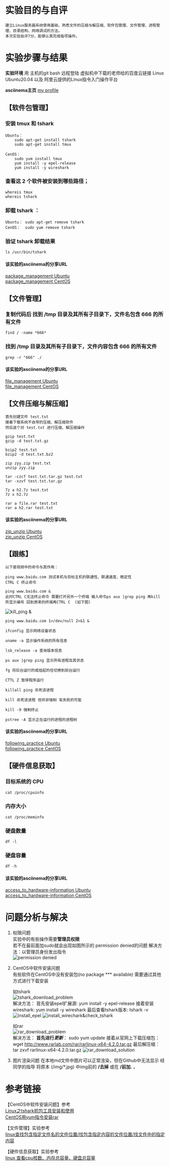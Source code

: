 #   实验目的与自评 

    建立Linux服务器系统使用基础，熟悉文件的压缩与解压缩、软件包管理、文件管理、进程管理、目录结构、网络调试的方法。  
    本次实验自评7分，能够认真完成每项操作。  


#   实验步骤与结果    

**实验环境** 用 主机的git bash 远程登陆 虚拟机中下载的老师给的百度云链接 Linux Ubuntu20.04 以及 阿里云提供的Linux指令入门操作平台  

**asciinema主页** [my profile](https://asciinema.org/~zyy-9 "my profile")  

##  【软件包管理】  

### 安装 tmux 和 tshark  
    Ubuntu： 
        sudo apt-get install tshark  
        sudo apt-get install tmux  

    CenOS：   
        sudo yum install tmux    
        yum install -y epel-release  
        yum install -y wireshark  

### 查看这 2 个软件被安装到哪些路径；  
    whereis tmux  
    whereis tshark  

### 卸载 tshark ：  
    Ubuntu： sudo apt-get remove tshark    
    CenOS：  sudo yum remove tshark  

### 验证 tshark 卸载结果  
    ls /usr/bin/tshark  

#### 该实验的asciinema的分享URL  
[package_management Ubuntu](https://asciinema.org/a/476534 "package_management Ubuntu")    
[package_management CentOS](https://asciinema.org/a/476864 "package_management CentOS")  


##  【文件管理】  

### 复制代码后 找到 /tmp 目录及其所有子目录下，文件名包含 666 的所有文件  
    find / -name *666*  

### 找到 /tmp 目录及其所有子目录下，文件内容包含 666 的所有文件  
    grep -r "666" ./  

#### 该实验的asciinema的分享URL  
[file_management Ubuntu](https://asciinema.org/a/476574 "file_management Ubuntu")    
[file_management CentOS](https://asciinema.org/a/476867 "file_management CentOS")  


## 【文件压缩与解压缩】  

    首先创建文件 test.txt  
    接着下载系统不自带的压缩、解压缩软件  
    然后逐个对 test.txt 进行压缩、解压缩操作  

    gzip test.txt  
    gzip -d test.txt.gz  

    bzip2 test.txt  
    bzip2 -d test.txt.bz2  

    zip zyy.zip test.txt  
    unzip zyy.zip  
 
    tar -czcf test.txt.tar.gz test.txt  
    tar -xzvf test.txt.tar.gz  

    7z a h2.7z test.txt  
    7z x h2.7z  

    rar a file.rar test.txt  
    rar a h2.rar test.txt  

#### 该实验的asciinema的分享URL  
[zip_unzip Ubuntu](https://asciinema.org/a/476855 "zip_unzip Ubuntu")    
[zip_unzip CentOS](https://asciinema.org/a/476884 "zip_unzip CentOS")  


##  【跟练】  
    以下是视频中的命令与其作用：  

    ping www.baidu.com 测试本机与目标主机的联通性、联通速度、稳定性  
    CTRL C 终止命令  

    ping www.baidu.com &  
    此时CTRL C无法终止命令 需要打开另外一个终端 输入命令ps aux |grep ping 再kill 所显示编号 回到原来的终端再CTRL C  (如下图)
![kill_ping &](img/kill_ping%20%26.jpg "kill_ping &")

    ping www.baidu.com 1>/dev/null 2>&1 &  

    ifconfig 显示网络设备状态  

    uname -a 显示操作系统的所有信息  

    lsb_release -a 查询版本信息  

    ps aux |grep ping 显示所有进程及其状态  

    fg 将后台运行的或挂起的任切换到前台运行  

    CTTL Z 暂停程序运行  

    killall ping 杀死该进程  

    kill 杀死该进程 但并非强制 有失败的可能  

    kill -9 强制终止  

    pstree -A 显示正在运行的进程的进程树  

#### 该实验的asciinema的分享URL  
[following_practice Ubuntu](https://asciinema.org/a/476640 "following_practice Ubuntu")    
[following_practice CentOS](https://asciinema.org/a/476874 "following_practice CentOS")  


##  【硬件信息获取】  

### 目标系统的 CPU  
    cat /proc/cpuinfo  

### 内存大小  
    cat /proc/meminfo  

### 硬盘数量  
    df -l  

### 硬盘容量  
    df -h  

#### 该实验的asciinema的分享URL  
[access_to_hardware-information Ubuntu](https://asciinema.org/a/476579 "access_to_hardware-information Ubuntu")    
[access_to_hardware-information CentOS](https://asciinema.org/a/476871 "access_to_hardware-information CentOS")  


#   问题分析与解决      

1.  权限问题    
    实验中的有些操作需要**管理员权限**     
    若不在最前面加sudo就会出现如图所示的 permission denied的问题 
    解决方法：以管理员身份发出指令   
    ![permission denied](img/permission_denied.jpg "permission denied")   

2.  CentOS中软件安装问题  
    有些软件在CentOS中没有安装包(no package *** available)
    需要通过其他方式进行下载安装  

    如tshark  
    ![tshark_download_problem](img/tshark_download_problem.jpg "tshark_download")  
    解决方法：
    首先安装epel扩展源: yum install -y epel-release
    接着安装wireshark: yum install -y wireshark
    最后查看tshark版本: tshark -v
    ![install_epel](img/tshark_download_solution_step1.jpg "install_epel")
    ![install_wirechark&check_tshark](img/tshark_download_solution_step2.jpg "install_wirechark&check_tshark")

    如rar  
    ![rar_download_problem](img/rar_download_problem.jpg "rar_download_problem")  
    解决方法：
    **首先进行*更新***： sudo yum update
    接着从官网上下载压缩包： wget http://www.rarlab.com/rar/rarlinux-x64-4.2.0.tar.gz
    最后解压缩： tar zxvf rarlinux-x64-4.2.0.tar.gz
    ![rar_download_solution](img/rar_download_solution.jpg "rar_download_solution")  
   
3.  图片渲染问题
    在本地md文件中图片可以正常渲染，但在Github中无法显示
    经同学的指导 将原本 (/img/*.jpg) 中img前的 **/去掉** 或在 **/前加.** 。


#   参考链接      
 
【CentOS中软件安装问题】参考   
[Linux之tshark抓包工具安装和使用](https://blog.csdn.net/carefree2005/article/details/122131633)  
[CentOS用yum指令安装rar](https://zhidao.baidu.com/question/542891191.html)  

【文件管理】实验参考   
[linux查找包含指定文件名的文件位置/找包含指定内容的文件位置/找文件中的指定内容](https://blog.csdn.net/HYZX_9987/article/details/105514175)  

【硬件信息获取】实验参考   
[linux 查看cpu核数、内存总容量、硬盘总容量](https://blog.csdn.net/JineD/article/details/107611133)  